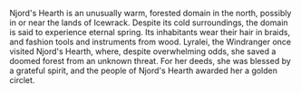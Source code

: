 Njord's Hearth is an unusually warm, forested domain in the north, possibly in or near the lands of Icewrack. Despite its cold surroundings, the domain is said to experience eternal spring. Its inhabitants wear their hair in braids, and fashion tools and instruments from wood.
Lyralei, the  Windranger once visited Njord's Hearth, where, despite overwhelming odds, she saved a doomed forest from an unknown threat. For her deeds, she was blessed by a grateful spirit, and the people of Njord's Hearth awarded her a golden circlet.
